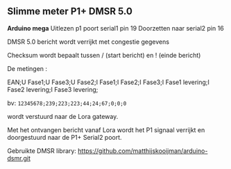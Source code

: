 ## **Slimme meter P1+ DMSR 5.0**

**Arduino mega** 
Uitlezen p1 poort serial1 pin 19
Doorzetten naar serial2 pin 16

DMSR 5.0 bericht wordt verrijkt met congestie gegevens

Checksum wordt bepaalt tussen / (start bericht) en ! (einde bericht)

De metingen :

EAN;U Fase1;U Fase3;U Fase2;I Fase1;I Fase2;I Fase3;I Fase1 levering;I Fase2 levering;I Fase3 levering;

bv: `12345678;239;223;223;44;24;67;0;0;0`

wordt verstuurd naar de Lora gateway.

Met het ontvangen bericht vanaf Lora wordt het P1 signaal verrijkt en doorgestuurd naar de P1+ Serial2 poort.

Gebruikte DMSR library:
https://github.com/matthijskooijman/arduino-dsmr.git

